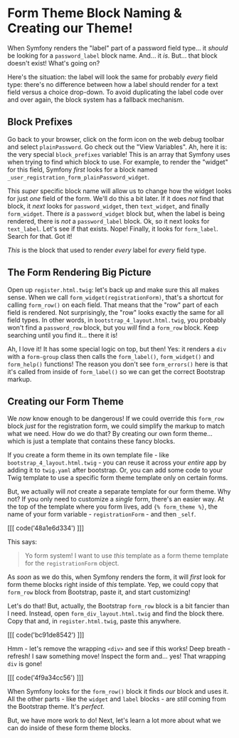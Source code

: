 # Form Theme Block Naming & Creating our Theme!

When Symfony renders the "label" part of a password field type... it *should* be
looking for a `password_label` block name. And... it *is*. But... that block doesn't
exist! What's going on?

Here's the situation: the label will look the same for probably *every* field
type: there's no difference between how a label should render for a text field versus
a choice drop-down. To avoid duplicating the label code over and over again, the
block system has a fallback mechanism.

## Block Prefixes

Go back to your browser, click on the form icon on the web debug toolbar and select
`plainPassword`. Go check out the "View Variables". Ah, here it is: the very
special `block_prefixes` variable! This is an array that Symfony uses when trying
to find which block to use. For example, to render the "widget" for this field,
Symfony *first* looks for a block named `_user_registration_form_plainPassword_widget`.

This *super* specific block name will allow us to change how the widget looks for just
*one* field of the form. We'll do this a bit later. If it does *not* find that block,
it *next* looks for `password_widget`, then `text_widget`, and finally
`form_widget`. There *is* a `password_widget` block but, when the label is being
rendered, there is *not* a `password_label` block. Ok, so it next looks for
`text_label`. Let's see if that exists. Nope! Finally, it looks for `form_label`.
Search for that. Got it!

*This* is the block that used to render *every* label for *every* field type.

## The Form Rendering Big Picture

Open up `register.html.twig`: let's back up and make sure this all makes sense.
When we call `form_widget(registrationForm)`, that's a shortcut for calling
`form_row()` on each field. That means that the "row" part of each field is rendered.
Not surprisingly, the "row" looks exactly the same for all field types. In other
words, in `bootstrap_4_layout.html.twig`, you probably won't find a `password_row`
block, but you *will* find a `form_row` block. Keep searching until you find it...
there it is!

Ah, I love it! It has some special logic on top, but then! Yes: it renders a `div`
with a `form-group` class then calls the `form_label()`, `form_widget()` and
`form_help()` functions! The reason you don't see `form_errors()` here is that it's
called from inside of `form_label()` so we can get the correct Bootstrap markup.

## Creating our Form Theme

We *now* know enough to be dangerous! If we could override this `form_row` block
*just* for the registration form, we could simplify the markup to match what we
need. How do we do that? By creating our own form theme... which is just a template
that contains these fancy blocks.

If you create a form theme in its own template file - like
`bootstrap_4_layout.html.twig` - you can reuse it across your *entire* app by adding
it to `twig.yaml` after bootstrap. Or, you can add some code to your Twig template
to use a specific form theme template only on certain forms.

But, we actually will *not* create a separate template for our form theme. Why not?
If you only need to customize a *single* form, there's an easier way. At the top
of the template where you form lives, add `{% form_theme %}`, the name of your form
variable - `registrationForm` - and then `_self`.

[[[ code('48a1e6d334') ]]]

This says:

> Yo form system! I want to use *this* template as a form theme template for the
> `registrationForm` object.

As *soon* as we do this, when Symfony renders the form, it will *first* look for
form theme blocks right inside of *this* template. Yep, we could copy that `form_row`
block from Bootstrap, paste it, and start customizing!

Let's do that! But, actually, the Bootstrap `form_row` block is a bit fancier than
I need. Instead, open `form_div_layout.html.twig` and find the block there. Copy
that and, in `register.html.twig`, paste this anywhere.

[[[ code('bc91de8542') ]]]

Hmm - let's remove the wrapping `<div>` and see if this works! Deep breath - refresh!
I saw something move! Inspect the form and... yes! That wrapping `div` is gone!

[[[ code('4f9a34cc56') ]]]

When Symfony looks for the `form_row()` block it finds *our* block and uses it.
All the other parts - like the `widget` and `label` blocks - are *still* coming from
the Bootstrap theme. It's *perfect*.

But, we have more work to do! Next, let's learn a lot more about what we can do
inside of these form theme blocks.
